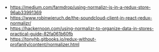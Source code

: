 - https://medium.com/farmdrop/using-normalizr-js-in-a-redux-store-96ab33991369
- https://www.robinwieruch.de/the-soundcloud-client-in-react-redux-normalizr/
- https://hackernoon.com/using-normalizr-to-organize-data-in-stores-practical-guide-82fa061b60fb
- https://tonyhb.gitbooks.io/redux-without-profanity/content/normalizer.html
